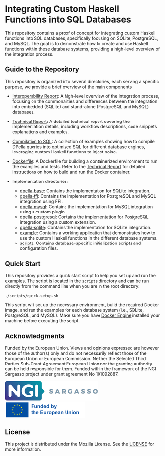 # Integrating Custom Haskell Functions into SQL Databases

This repository contains a proof of concept for integrating custom Haskell
functions into SQL databases, specifically focusing on SQLite, PostgreSQL, and
MySQL. The goal is to demonstrate how to create and use Haskell functions within
these database systems, providing a high-level overview of the integration
process.

## Guide to the Repository
This repository is organized into several directories, each serving a specific
purpose, we provide a brief overview of the main components:

- [Interoperability Report](doc/interoperability-report.md): A high-level
  overview of the integration process, focusing on the commonalities and
  differences between the integration into embedded (SQLite) and stand-alone
  (PostgreSQL and MySQL) databases.

- [Technical Report](doc/technical-report.md): A detailed technical report
  covering the implementation details, including workflow descriptions, code
  snippets explanations and examples.

- [Compilation to SQL](doc/examples-compilation.md): A collection of examples
  showing how to compile DPella queries into optimized SQL for different
  database engines, leveraging custom Haskell functions to inject noise.

- [Dockerfile](./Dockerfile): A Dockerfile for building a containerized
  environment to run the examples and tests. Refer to the [Technical
  Report](doc/technical-report.md) for detailed instructions on how to build and
  run the Docker container.

- Implementation directories:
  - [dpella-base](./dpella-base): Contains the implementation for SQLite
    integration.
  - [dpella-ffi](./dpella-ffi): Contains the implementation for PostgreSQL and
    MySQL integration using FFI.
  - [dpella-mysql](./dpella-mysql): Contains the implementation for MySQL
    integration using a custom plugin.
  - [dpella-postgresql](./dpella-postgresql): Contains the implementation for
    PostgreSQL integration using a custom extension.
  - [dpella-sqlite](./dpella-sqlite): Contains the implementation for SQLite
    integration.
  - [example](./example): Contains a working application that demonstrates how to
    use the custom Haskell functions in the different database systems.
  - [scripts](./scripts): Contains database-specific initialization scripts and
    configuration files.

## Quick Start

This repository provides a quick start script to help you set up and run the
examples. The script is located in the `scripts` directory and can be run
directly from the command line when you are in the root directory:

```bash
./scripts/quick-setup.sh
```

This script will set up the necessary environment, build the required Docker
image, and run the examples for each database system (i.e., SQLite, PostgreSQL,
and MySQL). Make sure you have [Docker Engine](https://docs.docker.com/engine/)
installed your machine before executing the script.

## Acknowledgments

Funded by the European Union. Views and opinions expressed are however those of
the author(s) only and do not necessarily reflect those of the European Union or
European Commission. Neither the Selected Third Parties Sub-Grant Agreement
European Union nor the granting authority can be held responsible for them.
Funded within the framework of the NGI Sargasso project under grant agreement No
101092887.

![NGI Sargasso](./doc/fig/logo-ngi-sargasso.png)
![European Union](./doc/fig/logo-eu.png)

## License
This project is distributed under the Mozilla License. See the
[LICENSE](LICENSE) for more information.
